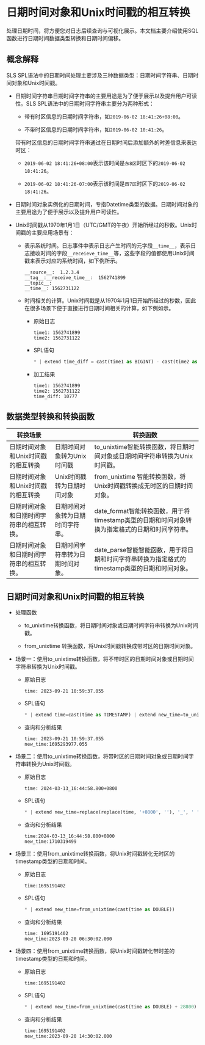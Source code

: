 # 日期时间对象和Unix时间戳的相互转换

处理日期时间，将方便您对日志后续查询与可视化展示。本文档主要介绍使用SQL函数进行日期时间数据类型转换和日期时间偏移。

## 概念解释

SLS SPL语法中的日期时间处理主要涉及三种数据类型：日期时间字符串、日期时间对象和Unix时间戳。

* 日期时间字符串日期时间字符串的主要用途是为了便于展示以及提升用户可读性。SLS SPL语法中的日期时间字符串主要分为两种形式：

  * 带有时区信息的日期时间字符串，如`2019-06-02 18:41:26+08:00`。

  * 不带时区信息的日期时间字符串，如`2019-06-02 10:41:26`。

  带有时区信息的日期时间字符串通过在日期时间后添加额外的时差信息来表达时区：

  * `2019-06-02 18:41:26+08:00`表示该时间是`东8区`时区下的`2019-06-02 18:41:26`。

  * `2019-06-02 18:41:26-07:00`表示该时间是`西7区`时区下的`2019-06-02 18:41:26`。


* 日期时间对象实例化的日期时间，专指Datetime类型的数据。日期时间对象的主要用途为了便于展示以及提升用户可读性。



* Unix时间戳从1970年1月1日（UTC/GMT的午夜）开始所经过的秒数。Unix时间戳的主要应用场景有：

  * 表示系统时间。日志事件中表示日志产生时间的元字段`__time__`，表示日志接收时间的字段`__receieve_time__`等，这些字段的值都使用Unix时间戳来表示对应的系统时间，如下例所示。

      ```
      __source__:  1.2.3.4
      __tag__:__receive_time__:  1562741899
      __topic__:
      __time__: 1562731122
      ```




  * 时间相关的计算。Unix时间戳是从1970年1月1日开始所经过的秒数，因此在很多场景下便于直接进行日期时间相关的计算，如下例如示。

    * 原始日志

      ```
      time1: 1562741899
      time2: 1562731122
      ```


    * SPL语句

      ```python
      * | extend time_diff = cast(time1 as BIGINT) - cast(time2 as BIGINT)
      ```


    * 加工结果

      ```
      time1: 1562741899
      time2: 1562731122
      time_diff: 10777
      ```


## 数据类型转换和转换函数


| 转换场景                                 |                                  | 转换函数                                                     |
| ---------------------------------------- | -------------------------------- | ------------------------------------------------------------ |
| 日期时间对象和Unix时间戳的相互转换       | 日期时间对象转为Unix时间戳       | to_unixtime智能转换函数，将日期时间对象或日期时间字符串转换为Unix时间戳。  |
| 日期时间对象和Unix时间戳的相互转换       | Unix时间戳转为日期时间对象       | from_unixtime 智能转换函数，将Unix时间戳转换成无时区的日期时间对象。|
| 日期时间对象和日期时间字符串的相互转换。 | 日期时间对象转为日期时间字符串。 | date_format智能转换函数，用于将timestamp类型的日期和时间对象转换为指定格式的日期和时间字符串。 |
| 日期时间对象和日期时间字符串的相互转换。 | 日期时间字符串转为日期时间对象。 | date_parse智能智能函数，用于将日期和时间字符串转换为指定格式的timestamp类型的日期和时间对象。 |



## 日期时间对象和Unix时间戳的相互转换

* 处理函数

  * to_unixtime转换函数，将日期时间对象或日期时间字符串转换为Unix时间戳。

  * from_unixtime 转换函数，将Unix时间戳转换成带时区的日期时间对象。



* 场景一：使用to_unixtime转换函数，将不带时区的日期时间对象或日期时间字符串转换为Unix时间戳。

  * 原始日志

      ```
      time: 2023-09-21 10:59:37.055
      ```


  * SPL语句

      ```python
      * | extend time=cast(time as TIMESTAMP) | extend new_time=to_unixtime(time)
      ```


  * 查询和分析结果

      ```
      time: 2023-09-21 10:59:37.055
      new_time:1695293977.055
      ```
* 场景二：使用to_unixtime转换函数，将带时区的日期时间对象或日期时间字符串转换为Unix时间戳。

  * 原始日志

      ```
      time: 2024-03-13_16:44:58.800+0800
      ```


  * SPL语句

      ```python
      * | extend new_time=replace(replace(time, '+0800', ''), '_', ' ') | extend new_time = cast(to_unixtime(cast(new_time as TIMESTAMP)) as bigint) - 28800
      ```


  * 查询和分析结果

      ```
      time:2024-03-13_16:44:58.800+0800
      new_time:1710319499
      ```
* 场景三：使用from_unixtime转换函数，将Unix时间戳转化无时区的timestamp类型的日期和时间。

  * 原始日志

      ```
      time:1695191402
      ```


  * SPL语句

      ```python
      * | extend new_time=from_unixtime(cast(time as DOUBLE))
      ```


  * 查询和分析结果

      ```
      time: 1695191402
      new_time:2023-09-20 06:30:02.000
      ```
* 场景四：使用from_unixtime转换函数，将Unix时间戳转化带时差的timestamp类型的日期和时间。
  * 原始日志

      ```
      time:1695191402
      ```


  * SPL语句

    ```python
    * | extend new_time=from_unixtime(cast(time as DOUBLE) + 28800)
    ```


  * 查询和分析结果

      ```
      time:1695191402
      new_time:2023-09-20 14:30:02.000
      ```